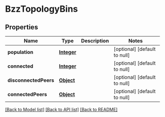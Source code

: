 # BzzTopologyBins
## Properties

Name | Type | Description | Notes
------------ | ------------- | ------------- | -------------
**population** | [**Integer**](integer.md) |  | [optional] [default to null]
**connected** | [**Integer**](integer.md) |  | [optional] [default to null]
**disconnectedPeers** | [**Object**](.md) |  | [optional] [default to null]
**connectedPeers** | [**Object**](.md) |  | [optional] [default to null]

[[Back to Model list]](../README.md#documentation-for-models) [[Back to API list]](../README.md#documentation-for-api-endpoints) [[Back to README]](../README.md)

